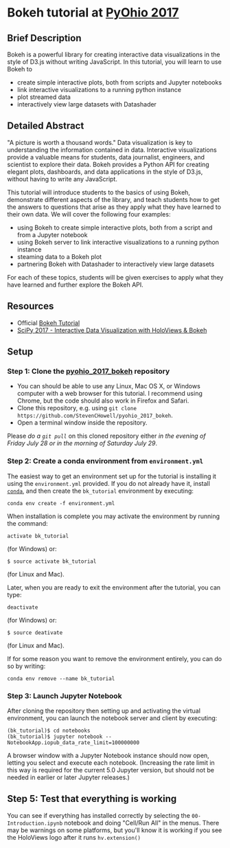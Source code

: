 # Bokeh tutorial at [PyOhio 2017](https://pyohio.org/)

## Brief Description

Bokeh is a powerful library for creating interactive data visualizations in the style of D3.js without writing JavaScript.  In this tutorial, you will learn to use Bokeh to

  - create simple interactive plots, both from scripts and Jupyter notebooks
  - link interactive visualizations to a running python instance
  - plot streamed data
  - interactively view large datasets with Datashader

## Detailed Abstract

"A picture is worth a thousand words." Data visualization is key to understanding the information contained in data.  Interactive visualizations provide a valuable means for students, data journalist, engineers, and scientist to explore their data.  Bokeh provides a Python API for creating elegant plots, dashboards, and data applications in the style of D3.js, without having to write any JavaScript.

This tutorial will introduce students to the basics of using Bokeh, demonstrate different aspects of the library, and teach students how to get the answers to questions that arise as they apply what they have learned to their own data.  We will cover the following four examples:

  - using Bokeh to create simple interactive plots, both from a script and from a Jupyter notebook
  - using Bokeh server to link interactive visualizations to a running python instance
  - steaming data to a Bokeh plot
  - partnering Bokeh with Datashader to interactively view large datasets

For each of these topics, students will be given exercises to apply what they have learned and further explore the Bokeh API.

## Resources
  - Official [Bokeh Tutorial](http://nbviewer.jupyter.org/github/bokeh/bokeh-notebooks/blob/master/tutorial/00%20-%20intro.ipynb)
  - [SciPy 2017 - Interactive Data Visualization with HoloViews & Bokeh](https://github.com/ioam/scipy-2017-holoviews-tutorial)

## Setup
### Step 1: Clone the [pyohio_2017_bokeh](https://github.com/StevenCHowell/pyohio_2017_bokeh) repository

- You can should be able to use any Linux, Mac OS X, or Windows computer with a web browser for this tutorial.  I recommend using Chrome, but the code should also work in Firefox and Safari.
- Clone this repository, e.g. using `git clone https://github.com/StevenCHowell/pyohio_2017_bokeh`.
- Open a terminal window inside the repository.

Please *do a `git pull`* on this cloned repository either *in the evening of Friday July 28 or in the morning of Saturday July 29*.

### Step 2: Create a conda environment from `environment.yml`

The easiest way to get an environment set up for the tutorial is installing it using the `environment.yml` provided. If you do not already have it, install [`conda`](https://www.continuum.io/downloads), and then create the `bk_tutorial` environment by executing:
```
conda env create -f environment.yml
```

When installation is complete you may activate the environment by running the command:
```
activate bk_tutorial
```
(for Windows) or:
```
$ source activate bk_tutorial
```
(for Linux and Mac).

Later, when you are ready to exit the environment after the tutorial, you can type:
```
deactivate
```
(for Windows) or:
```
$ source deativate
```
(for Linux and Mac).

If for some reason you want to remove the environment entirely, you can do so by writing:
```
conda env remove --name bk_tutorial
```

### Step 3: Launch Jupyter Notebook
After cloning the repository then setting up and activating the virtual environment, you can launch the notebook server and client by executing:
```
(bk_tutorial)$ cd notebooks
(bk_tutorial)$ jupyter notebook --NotebookApp.iopub_data_rate_limit=100000000
```

A browser window with a Jupyter Notebook instance should now open, letting
you select and execute each notebook. (Increasing the rate limit in
this way is required for the current 5.0 Jupyter version, but should
not be needed in earlier or later Jupyter releases.)


Step 5: Test that everything is working
---------------------------------------

You can see if everything has installed correctly by selecting the
`00-Introduction.ipynb` notebook and doing "Cell/Run All" in the menus.
There may be warnings on some platforms, but you'll know it is working
if you see the HoloViews logo after it runs `hv.extension()`

